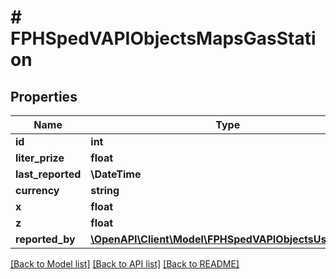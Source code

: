 # # FPHSpedVAPIObjectsMapsGasStation

## Properties

Name | Type | Description | Notes
------------ | ------------- | ------------- | -------------
**id** | **int** |  | [readonly]
**liter_prize** | **float** |  | [readonly]
**last_reported** | **\DateTime** |  | [readonly]
**currency** | **string** |  | [readonly]
**x** | **float** |  | [readonly]
**z** | **float** |  | [readonly]
**reported_by** | [**\OpenAPI\Client\Model\FPHSpedVAPIObjectsUsersUser**](FPHSpedVAPIObjectsUsersUser.md) |  | [readonly]

[[Back to Model list]](../../README.md#models) [[Back to API list]](../../README.md#endpoints) [[Back to README]](../../README.md)
